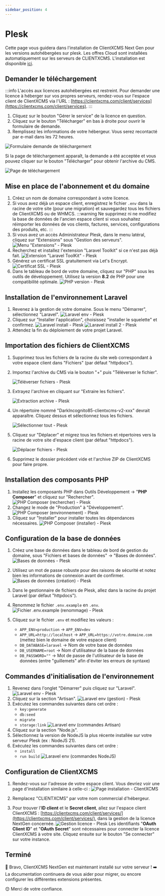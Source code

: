 ```yaml
---
sidebar_position: 4
---
```


# Plesk

Cette page vous guidera dans l'installation de ClientXCMS Next Gen pour les versions autohébergées sur plesk. Les offres Cloud sont installées automatiquement sur les serveurs de CLIENTXCMS. L'installation est disponible [ici](./cloud).

## Demander le téléchargement
:::info
L'accès aux licences autohébergées est restreint. Pour demander une licence à héberger sur vos propres serveurs, rendez-vous sur l'espace client de ClientXCMS via l'URL : [https://clientxcms.com/client/services](https://clientxcms.com/client/services).
:::
1. Cliquez sur le bouton "Gérer le service" de la licence en question.
2. Cliquez sur le bouton "Télécharger" en bas à droite pour ouvrir le formulaire de demande.
3. Remplissez les informations de votre hébergeur. Vous serez recontacté par e-mail dans les 72 heures.

![Formulaire demande de téléchargement](/img/next_gen/Installation/formulaire_download.png)

Si la page de téléchargement apparaît, la demande a été acceptée et vous pouvez cliquer sur le bouton "Télécharger" pour obtenir l'archive du CMS.

![Page de téléchargement](/img/next_gen/Installation/page_download.png)


## Mise en place de l'abonnement et du domaine

1. Créez un nom de domaine correspondant à votre licence.
2. Si vous avez déjà un espace client, enregistrez le fichier `.env` dans la racine de votre site (pour une migration) et sauvegardez tous les fichiers de ClientXCMS ou de WHMCS.
   :::warning
   Ne supprimez ni ne modifiez la base de données de l'ancien espace client si vous souhaitez réimporter les données de vos clients, factures, services, configurations des produits, etc.
   :::
3. Si vous avez un accès Administrateur Plesk, dans le menu latéral, cliquez sur "Extensions" sous "Gestion des serveurs".
   ![Menu "Extensions" - Plesk](/img/next_gen/Installation/Plesk/Plesk_extensions_menu.png)
4. Recherchez et installez l'extension "Laravel Toolkit" si ce n'est pas déjà fait.
   ![Extension "Laravel ToolKit" - Plesk](/img/next_gen/Installation/Plesk/Plesk_extension_LaravelTK.png)
5. Générez un certificat SSL gratuitement via Let's Encrypt.
   ![Certificat SSL - Plesk](/img/next_gen/Installation/Plesk/Plesk_ssl.png)
6. Dans le tableau de bord de votre domaine, cliquez sur "PHP" sous les outils de développement. Utilisez la version **8.2** de PHP pour une compatibilité optimale.
   ![PHP version - Plesk](/img/next_gen/Installation/Plesk/Plesk_PHP82.png)

## Installation de l'environnement Laravel

1. Revenez à la gestion de votre domaine. Sous le menu "Démarrer", sélectionnez "Laravel".
   ![Laravel env - Plesk](/img/next_gen/Installation/Plesk/Plesk_Laravel_env.png)
2. Cliquez sur "Installer l'application", choisissez "installer le squelette" et confirmez.
   ![Laravel install - Plesk](/img/next_gen/Installation/Plesk/Plesk_Laravel_install.png)
   ![Laravel install 2 - Plesk](/img/next_gen/Installation/Plesk/Plesk_Laravel_install2.png)
3. Attendez la fin du déploiement de votre projet Laravel.

## Importation des fichiers de ClientXCMS

1. Supprimez tous les fichiers de la racine du site web correspondant à votre espace client dans "Fichiers" (par défaut "httpdocs").
2. Importez l'archive du CMS via le bouton "+" puis "Téléverser le fichier".

   ![Téléverser fichiers - Plesk](/img/next_gen/Installation/Plesk/Plesk_televerser.png)

3. Extrayez l'archive en cliquant sur "Extraire les fichiers".

   ![Extraction archive - Plesk](/img/next_gen/Installation/Plesk/Plesk_outil_fichier.png)

4. Un répertoire nommé "DarkIncognito85-clientxcms-v2-xxx" devrait apparaître. Cliquez dessus et sélectionnez tous les fichiers.

   ![Sélectionner tout - Plesk](/img/next_gen/Installation/Plesk/Plesk_select_all.png)

5. Cliquez sur "Déplacer" et migrez tous les fichiers et répertoires vers la racine de votre site d'espace client (par défaut "httpdocs").

   ![Déplacer fichiers - Plesk](/img/next_gen/Installation/Plesk/Plesk_deplacer_fichiers.png)

6. Supprimez le dossier précédent vide et l'archive ZIP de ClientXCMS pour faire propre.

## Installation des composants PHP

1. Installez les composants PHP dans Outils Développement → "**PHP Composer**" et cliquez sur "Rechercher".
   ![PHP Composer (rechercher) - Plesk](/img/next_gen/Installation/Plesk/Plesk_PHPComposer_search.png)
2. Changez le mode de "Production" à "Développement".
   ![PHP Composer (environnement) - Plesk](/img/next_gen/Installation/Plesk/Plesk_PHPComposer_env.png)
3. Cliquez sur "Installer" pour installer toutes les dépendances nécessaires.
   ![PHP Composer (installer) - Plesk](/img/next_gen/Installation/Plesk/Plesk_PHPComposer_install.png)

## Configuration de la base de données

1. Créez une base de données dans le tableau de bord de gestion du domaine, sous "Fichiers et bases de données" → "Bases de données".
   ![Bases de données - Plesk](/img/next_gen/Installation/Plesk/Plesk_BDDs.png)

2. Utilisez un mot de passe robuste pour des raisons de sécurité et notez bien les informations de connexion avant de confirmer.
   ![Bases de données (création) - Plesk](/img/next_gen/Installation/Plesk/Plesk_DB_create.png)

3. Dans le gestionnaire de fichiers de Plesk, allez dans la racine du projet Laravel (par défaut "httpdocs").
4. Renommez le fichier `.env.example` en `.env`.
   ![Fichier .env.example (renommage) - Plesk](/img/next_gen/Installation/Plesk/Plesk_envexample_rename.png)

5. Cliquez sur le fichier `.env` et modifiez les valeurs :
    - `APP_ENV=production` → `APP_ENV=dev`
    - `APP_URL=http://localhost` → `APP_URL=https://votre.domaine.com` (mettez bien le domaine de votre espace client)
    - `DB_DATABASE=laravel` → Nom de votre base de données
    - `DB_USERNAME=root` → Nom d'utilisateur de la base de données
    - `DB_PASSWORD=""` → Mot de passe de l'utilisateur de la base de données (entre "guillemets" afin d'éviter les erreurs de syntaxe)

## Commandes d'initialisation de l'environnement

1. Revenez dans l'onglet "Démarrer" puis cliquez sur "Laravel".
   ![Laravel env - Plesk](/img/next_gen/Installation/Plesk/Plesk_Laravel_env.png)
2. Cliquez sur la section "Artisan".
   ![Laravel env (gestion) - Plesk](/img/next_gen/Installation/Plesk/Plesk_Laravel_env_manage.png)
3. Exécutez les commandes suivantes dans cet ordre :
    - `key:generate`
    - `db:seed`
    - `migrate`
    - `storage:link`
      ![Laravel env (commandes Artisan)](/img/next_gen/Installation/Plesk/Plesk_Laravel_ArtisanCMD.png)
4. Cliquez sur la section "Node.js".
5. Sélectionnez la version de NodeJS la plus récente installée sur votre serveur Plesk (ex : NodeJS 21).
6. Exécutez les commandes suivantes dans cet ordre :
    - `install`
    - `run build`
      ![Laravel env (commandes NodeJS)](/img/next_gen/Installation/Plesk/Plesk_Laravel_NodejsCMD.png)

## Configuration de ClientXCMS

1. Rendez-vous sur l'adresse de votre espace client. Vous devriez voir une page d'installation similaire à celle-ci :
   ![Page installation - ClientXCMS](/img/next_gen/Installation/ClientX_Install_page.png)

2. Remplacez "CLIENTXCMS" par votre nom commercial d'hébergeur.

3. Pour trouver l'**ID client** et le **Secret client**, allez sur l'espace client ClientXCMS : [https://clientxcms.com/client/services/](https://clientxcms.com/client/services/), dans la gestion de la licence NextGen concernée.
   ![Gestion licence - Plesk](/img/next_gen/Installation/ClientX_panel_gestion_licence.png)
   Les identifiants "**OAuth Client ID**" et "**OAuth Secret**" sont nécessaires pour connecter la licence ClientXCMS à votre site. Cliquez ensuite sur le bouton "Se connecter" sur votre instance.


## Terminé
👏 Bravo, ClientXCMS NextGen est maintenant installé sur votre serveur !
➡️ La documentation continuera de vous aider pour migrer, ou encore configurer les différentes extensions présentes.

😊 Merci de votre confiance.
